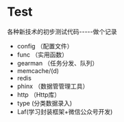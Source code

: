# Test
各种新技术的初步测试代码-----做个记录

- config （配置文件）
- func  （实用函数）
- gearman （任务分发、队列）
- memcache/(d)
- redis
- phinx （数据管管理工具）
- http  （Http库）
- type (分类数据录入)
- Laf(学习封装框架+微信公众号开发)
